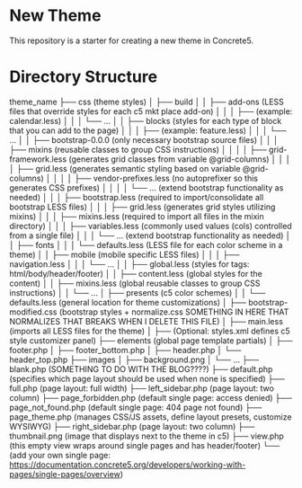 # New Theme
This repository is a starter for creating a new theme in Concrete5.

# Directory Structure
theme_name
├── css (theme styles)
│   ├── build
│   │   ├── add-ons (LESS files that override styles for each c5 mkt place add-on)
│   │   │   ├── (example: calendar.less)
│   │   │   └── ...
│   │   ├── blocks (styles for each type of block that you can add to the page)
│   │   │   ├── (example: feature.less)
│   │   │   └── ...
│   │   ├── bootstrap-0.0.0 (only necessary bootstrap source files)
│   │   │   ├── mixins (reusable classes to group CSS instructions)
│   │   │   │   ├── grid-framework.less (generates grid classes from variable @grid-columns)
│   │   │   │   ├── grid.less (generates semantic styling based on variable @grid-columns)
│   │   │   │   ├── vendor-prefixes.less (no autoprefixer so this generates CSS prefixes)
│   │   │   │   └── ... (extend bootstrap functionality as needed)
│   │   │   ├── bootstrap.less (required to import/consolidate all bootstrap LESS files)
│   │   │   ├── grid.less (generates grid styles utilizing mixins)
│   │   │   ├── mixins.less (required to import all files in the mixin directory)
│   │   │   ├── variables.less (commonly used values (cols) controlled from a single file)
│   │   │   └── ... (extend bootstrap functionality as needed)
│   │   ├── fonts
│   │   │   └── defaults.less (LESS file for each color scheme in a theme)
│   │   ├── mobile (mobile specific LESS files)
│   │   │   ├── navigation.less
│   │   │   └── ...
│   │   ├── global.less (styles for tags: html/body/header/footer)
│   │   ├── content.less (global styles for the content)
│   │   ├── mixins.less (global reusable classes to group CSS instructions)
│   │   └── ...
│   ├── presents (c5 color schemes)
│   │   └── defaults.less  (general location for theme customizations)
│   ├── bootstrap-modified.css (bootstrap styles + normalize.css SOMETHING IN HERE THAT NORMALIZES THAT BREAKS WHEN I DELETE THIS FILE)
│   ├── main.less (imports all LESS files for the theme)
│   ├── (Optional: styles.xml defines c5 style customizer panel)
├── elements (global page template partials)
│   ├── footer.php
│   ├── footer_bottom.php
│   ├── header.php
│   └── header_top.php
├── images
│   ├── background.png
│   └── ...
├── blank.php (SOMETHING TO DO WITH THE BLOG????)
├── default.php  (specifies which page layout should be used when none is specified)
├── full.php (page layout: full width)
├── left_sidebar.php (page layout: two column)
├── page_forbidden.php (default single page: access denied)
├── page_not_found.php (default single page: 404 page not found)
├── page_theme.php (manages CSS/JS assets, define layout presets, customize WYSIWYG)
├── right_sidebar.php (page layout: two column)
├── thumbnail.png (image that displays next to the theme in c5)
├── view.php (this empty view wraps around single pages and has header/footer)
└── (add your own single page: https://documentation.concrete5.org/developers/working-with-pages/single-pages/overview)

